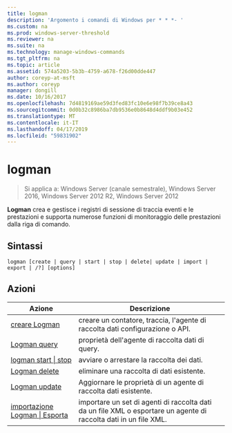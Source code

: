 ```yaml
---
title: logman
description: 'Argomento i comandi di Windows per * * *- '
ms.custom: na
ms.prod: windows-server-threshold
ms.reviewer: na
ms.suite: na
ms.technology: manage-windows-commands
ms.tgt_pltfrm: na
ms.topic: article
ms.assetid: 574a5203-5b3b-4759-a678-f26d00dde447
author: coreyp-at-msft
ms.author: coreyp
manager: dongill
ms.date: 10/16/2017
ms.openlocfilehash: 7d4819169ae59d3fed83fc10e6e98f7b39ce8a43
ms.sourcegitcommit: 0d0b32c8986ba7db9536e0b8648d4ddf9b03e452
ms.translationtype: MT
ms.contentlocale: it-IT
ms.lasthandoff: 04/17/2019
ms.locfileid: "59831902"
---
```

# <a name="logman"></a>logman

>Si applica a: Windows Server (canale semestrale), Windows Server 2016, Windows Server 2012 R2, Windows Server 2012

**Logman** crea e gestisce i registri di sessione di traccia eventi e le prestazioni e supporta numerose funzioni di monitoraggio delle prestazioni dalla riga di comando.
## <a name="syntax"></a>Sintassi
```
logman [create | query | start | stop | delete| update | import | export | /?] [options]
```
## <a name="actions"></a>Azioni
|Azione|Descrizione|
|-----|--------|
|[creare Logman](logman-create.md)|creare un contatore, traccia, l'agente di raccolta dati configurazione o API.|
|[Logman query](logman-query.md)|proprietà dell'agente di raccolta dati di query.|
|[logman start &#124; stop](logman-start-stop.md)|avviare o arrestare la raccolta dei dati.|
|[Logman delete](logman-delete.md)|eliminare una raccolta di dati esistente.|
|[Logman update](logman-update.md)|Aggiornare le proprietà di un agente di raccolta dati esistente.|
|[importazione Logman &#124; Esporta](logman-import-export.md)|importare un set di agenti di raccolta dati da un file XML o esportare un agente di raccolta dati in un file XML.|
